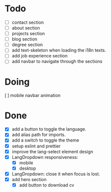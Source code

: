 # Todo

- [ ] contact section
- [ ] about section
- [ ] projects section 
- [ ] blog section
- [ ] degree section
- [ ] add text-skeleton when loading the i18n texts.
- [ ] add job experience section
- [ ] add navbar to navigate through the sections

# Doing

[ ] mobile navbar animation

   
# Done

- [x] add a button to toggle the language.
- [x] add alias path for imports.
- [x] add a switch to toggle the theme
- [x] setup eslint and prettier
- [x] improve the lang-select element design
- [x] LangDropdown responsiveness:
  - [x] mobile 
  - [x] desktop
- [x] LangDropdown: close it when focus is lost.
- [x] add hero section
  - [x] add button to download cv 